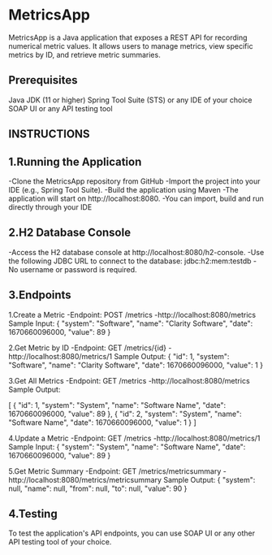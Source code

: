 # MetricsApp
MetricsApp is a Java application that exposes a REST API for recording numerical metric values. It allows users to manage metrics, view specific metrics by ID, and retrieve metric summaries.

Prerequisites
-------------
Java JDK (11 or higher)
Spring Tool Suite (STS) or any IDE of your choice
SOAP UI or any API testing tool

INSTRUCTIONS
------------
1.Running the Application
-
-Clone the MetricsApp repository from GitHub
-Import the project into your IDE (e.g., Spring Tool Suite).
-Build the application using Maven
-The application will start on http://localhost:8080.
-You can import, build and run directly through your IDE

2.H2 Database Console
-
-Access the H2 database console at http://localhost:8080/h2-console.
-Use the following JDBC URL to connect to the database: jdbc:h2:mem:testdb
-No username or password is required.

3.Endpoints
-
1.Create a Metric
-Endpoint: POST /metrics
-http://localhost:8080/metrics 
Sample Input:
{
  "system": "Software",
  "name": "Clarity Software",
  "date": 1670660096000,
  "value": 89
}

2.Get Metric by ID
-Endpoint: GET /metrics/{id}
-http://localhost:8080/metrics/1
Sample Output:
{
  "id": 1,
  "system": "Software",
  "name": "Clarity Software",
  "date": 1670660096000,
  "value": 1
}

3.Get All Metrics
-Endpoint: GET /metrics
-http://localhost:8080/metrics
Sample Output:

[
{
"id": 1,
"system": "System",
"name": "Software Name",
"date": 1670660096000,
"value": 89
},
{
"id": 2,
"system": "System",
"name": "Software Name",
"date": 1670660096000,
 "value": 1
}
]

4.Update a Metric
-Endpoint: GET /metrics
-http://localhost:8080/metrics/1 
Sample Input:
{
  "system": "System",
  "name": "Software Name",
  "date": 1670660096000,
  "value": 89
}

5.Get Metric Summary
-Endpoint: GET /metrics/metricsummary
-http://localhost:8080/metrics/metricsummary
Sample Output:
{
  "system": null,
  "name": null,
  "from": null,
  "to": null,
  "value": 90
}

4.Testing
-
To test the application's API endpoints, you can use SOAP UI or any other API testing tool of your choice.
